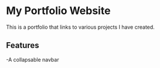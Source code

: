 # My Portfolio Website

This is a portfolio that links to various projects I have created.

## Features
-A collapsable navbar